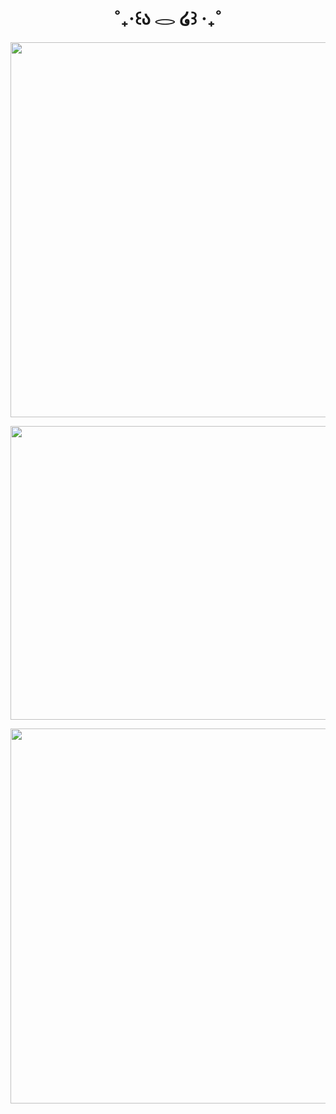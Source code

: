 <h1 align="center">
˚₊‧꒰ა 𓂋 ໒꒱ ‧₊˚
</h1>
<p align="center">
  <img width="600" src="https://files.catbox.moe/xnpp6u.png">
</p>
<p align="center">
  <img width="600" height=470" src="https://files.catbox.moe/vqbsn0.png">
</p>
<p align="center">
  <img width="600" src="https://files.catbox.moe/v2r8mj.png">
</p>
